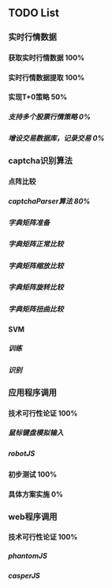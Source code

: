 ## TODO List

### 实时行情数据
#### 获取实时行情数据 100%
#### 实时行情数据提取 100%
#### 实现T+0策略 50%
##### 支持多个股票行情策略 0%
##### 增设交易数据库，记录交易 0%

### captcha识别算法
#### 点阵比较
##### captchaParser算法 80%
##### 字典矩阵准备
##### 字典矩阵正常比较
##### 字典矩阵缩放比较
##### 字典矩阵旋转比较
##### 字典矩阵扭曲比较
#### SVM
##### 训练
##### 识别

### 应用程序调用
#### 技术可行性论证 100%
##### 鼠标键盘模拟输入
##### robotJS
#### 初步测试 100%
#### 具体方案实施 0%

### web程序调用
#### 技术可行性论证 100%
##### phantomJS
##### casperJS

